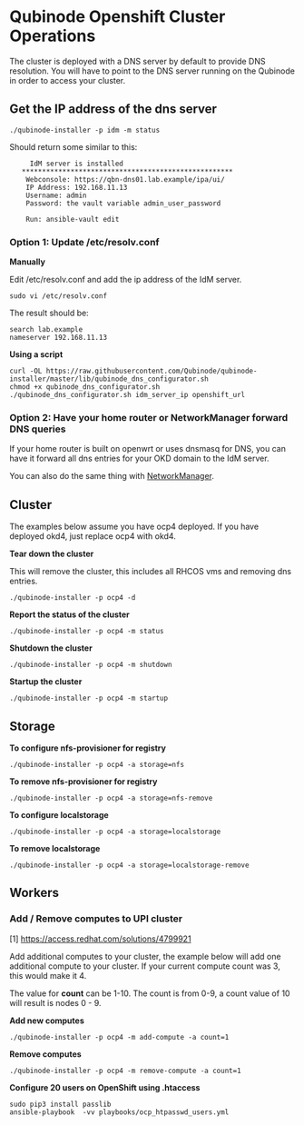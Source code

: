 # Qubinode Openshift Cluster Operations 

The cluster is deployed with a DNS server by default to provide DNS resolution. You will have
to point to the DNS server running on the Qubinode in order to access your cluster.

## Get the IP address of the dns server

```
./qubinode-installer -p idm -m status
```

Should return some similar to this:

```
     IdM server is installed
   ****************************************************
    Webconsole: https://qbn-dns01.lab.example/ipa/ui/
    IP Address: 192.168.11.13
    Username: admin
    Password: the vault variable admin_user_password

    Run: ansible-vault edit
```

### Option 1: Update /etc/resolv.conf

**Manually**

Edit /etc/resolv.conf and add the ip address of the IdM server.

```
sudo vi /etc/resolv.conf
```

The result should be:

```
search lab.example
nameserver 192.168.11.13
```

**Using a script**

```
curl -OL https://raw.githubusercontent.com/Qubinode/qubinode-installer/master/lib/qubinode_dns_configurator.sh
chmod +x qubinode_dns_configurator.sh
./qubinode_dns_configurator.sh idm_server_ip openshift_url
```

### Option 2: Have your home router or NetworkManager forward DNS queries

If your home router is built on openwrt or uses dnsmasq for DNS, you can have it forward all dns entries for your OKD domain to the IdM server.

You can also do the same thing with [NetworkManager](https://fedoramagazine.org/using-the-networkmanagers-dnsmasq-plugin/).

## Cluster

The examples below assume you have ocp4 deployed. If you have deployed okd4, just replace ocp4 with okd4.

**Tear down the cluster**

This will remove the cluster, this includes all RHCOS vms and removing dns entries.

```=shell
./qubinode-installer -p ocp4 -d
```

**Report the status of the cluster**

```=shell
./qubinode-installer -p ocp4 -m status
```

**Shutdown the cluster**

```=shell
./qubinode-installer -p ocp4 -m shutdown
```

**Startup the cluster**

```=shell
./qubinode-installer -p ocp4 -m startup
```

## Storage
**To configure nfs-provisioner for registry**
```shell
./qubinode-installer -p ocp4 -a storage=nfs
```

**To remove nfs-provisioner for registry**
```shell
./qubinode-installer -p ocp4 -a storage=nfs-remove
```

**To configure localstorage**
```shell
./qubinode-installer -p ocp4 -a storage=localstorage
```

**To remove localstorage**
```shell
./qubinode-installer -p ocp4 -a storage=localstorage-remove
```

## Workers


### Add / Remove computes to UPI cluster

[1] https://access.redhat.com/solutions/4799921

Add additional computes to your cluster, the example below will add one
additional compute to your cluster. If your current compute count was 3, this would 
make it 4.

The value for **count** can be 1-10. The count is from 0-9, a count value of 10 will result is nodes 0 - 9.


**Add new computes**
```shell
./qubinode-installer -p ocp4 -m add-compute -a count=1
```

**Remove computes**
```shell
./qubinode-installer -p ocp4 -m remove-compute -a count=1
```

**Configure 20 users on OpenShift using .htaccess**
```
sudo pip3 install passlib
ansible-playbook  -vv playbooks/ocp_htpasswd_users.yml
```